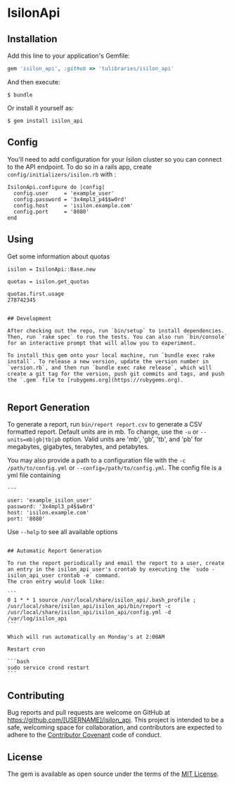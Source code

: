 # IsilonApi

## Installation

Add this line to your application's Gemfile:

```ruby
gem 'isilon_api', :github => 'tulibraries/isilon_api'
```

And then execute:

    $ bundle

Or install it yourself as:

    $ gem install isilon_api

## Config

You'll need to add configuration for your Isilon cluster so you can connect to the API endpoint. To do 
so in a rails app, create `config/initializers/isilon.rb` with :

```
IsilonApi.configure do |config|
  config.user     = 'example_user'
  config.password = '3x4mpl3_p4$$w0rd'
  config.host     = 'isilon.example.com'
  config.port     = '8080'
end
```
 
## Using

Get some information about quotas

```
isilon = IsilonApi::Base.new

quotas = isilon.get_quotas

quotas.first.usage
278742345
```

~~~~~~~~~~~~~~~~~~~~~

## Development

After checking out the repo, run `bin/setup` to install dependencies. Then, run `rake spec` to run the tests. You can also run `bin/console` for an interactive prompt that will allow you to experiment.

To install this gem onto your local machine, run `bundle exec rake install`. To release a new version, update the version number in `version.rb`, and then run `bundle exec rake release`, which will create a git tag for the version, push git commits and tags, and push the `.gem` file to [rubygems.org](https://rubygems.org).


~~~~~~~~~~~~~~~~~~~~~

## Report Generation

To generate a report, run `bin/report report.csv` to generate a CSV formatted report. Default units are in mb. To change, 
use the `-u` or `--units=mb|gb|tb|pb` option. Valid units are 'mb', 'gb', 'tb', and 'pb' for megabytes, gigabytes, terabytes, and petabytes.

You may also provide a path to a configuration file with the `-c /path/to/config.yml` or `--config=/path/to/config.yml`.  The config file is a yml file containing

```
---

user: 'example_isilon_user'
password: '3x4mpl3_p4$$w0rd'
host: 'isilon.example.com'
port: '8080'
```
Use `--help` to see all available options

~~~~~~~~~~~~~~~~~~~~~

## Automatic Report Generation

To run the report periodically and email the report to a user, create an entry in the isilon_api user's crontab by executing the `sudo - isilon_api_user crontab -e` command.
The cron entry would look like:

```
0 1 * * 1 source /usr/local/share/isilon_api/.bash_profile ; /usr/local/share/isilon_api/isilon_api/bin/report -c /usr/local/share/isilon_api/isilon_api/config.yml -d /var/log/isilon_api
```

Which will run automatically on Monday's at 2:00AM

Restart cron

```bash
sudo service crond restart
```

~~~~~~~~~~~~~~~~~~~~~
## Contributing

Bug reports and pull requests are welcome on GitHub at https://github.com/[USERNAME]/isilon_api. This project is intended to be a safe, welcoming space for collaboration, and contributors are expected to adhere to the [Contributor Covenant](http://contributor-covenant.org) code of conduct.


## License

The gem is available as open source under the terms of the [MIT License](http://opensource.org/licenses/MIT).
